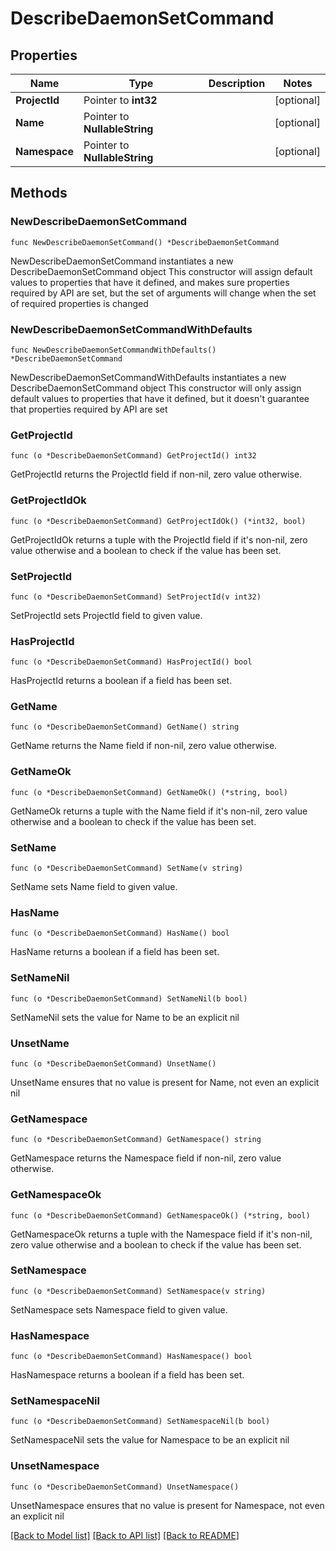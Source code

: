 # DescribeDaemonSetCommand

## Properties

Name | Type | Description | Notes
------------ | ------------- | ------------- | -------------
**ProjectId** | Pointer to **int32** |  | [optional] 
**Name** | Pointer to **NullableString** |  | [optional] 
**Namespace** | Pointer to **NullableString** |  | [optional] 

## Methods

### NewDescribeDaemonSetCommand

`func NewDescribeDaemonSetCommand() *DescribeDaemonSetCommand`

NewDescribeDaemonSetCommand instantiates a new DescribeDaemonSetCommand object
This constructor will assign default values to properties that have it defined,
and makes sure properties required by API are set, but the set of arguments
will change when the set of required properties is changed

### NewDescribeDaemonSetCommandWithDefaults

`func NewDescribeDaemonSetCommandWithDefaults() *DescribeDaemonSetCommand`

NewDescribeDaemonSetCommandWithDefaults instantiates a new DescribeDaemonSetCommand object
This constructor will only assign default values to properties that have it defined,
but it doesn't guarantee that properties required by API are set

### GetProjectId

`func (o *DescribeDaemonSetCommand) GetProjectId() int32`

GetProjectId returns the ProjectId field if non-nil, zero value otherwise.

### GetProjectIdOk

`func (o *DescribeDaemonSetCommand) GetProjectIdOk() (*int32, bool)`

GetProjectIdOk returns a tuple with the ProjectId field if it's non-nil, zero value otherwise
and a boolean to check if the value has been set.

### SetProjectId

`func (o *DescribeDaemonSetCommand) SetProjectId(v int32)`

SetProjectId sets ProjectId field to given value.

### HasProjectId

`func (o *DescribeDaemonSetCommand) HasProjectId() bool`

HasProjectId returns a boolean if a field has been set.

### GetName

`func (o *DescribeDaemonSetCommand) GetName() string`

GetName returns the Name field if non-nil, zero value otherwise.

### GetNameOk

`func (o *DescribeDaemonSetCommand) GetNameOk() (*string, bool)`

GetNameOk returns a tuple with the Name field if it's non-nil, zero value otherwise
and a boolean to check if the value has been set.

### SetName

`func (o *DescribeDaemonSetCommand) SetName(v string)`

SetName sets Name field to given value.

### HasName

`func (o *DescribeDaemonSetCommand) HasName() bool`

HasName returns a boolean if a field has been set.

### SetNameNil

`func (o *DescribeDaemonSetCommand) SetNameNil(b bool)`

 SetNameNil sets the value for Name to be an explicit nil

### UnsetName
`func (o *DescribeDaemonSetCommand) UnsetName()`

UnsetName ensures that no value is present for Name, not even an explicit nil
### GetNamespace

`func (o *DescribeDaemonSetCommand) GetNamespace() string`

GetNamespace returns the Namespace field if non-nil, zero value otherwise.

### GetNamespaceOk

`func (o *DescribeDaemonSetCommand) GetNamespaceOk() (*string, bool)`

GetNamespaceOk returns a tuple with the Namespace field if it's non-nil, zero value otherwise
and a boolean to check if the value has been set.

### SetNamespace

`func (o *DescribeDaemonSetCommand) SetNamespace(v string)`

SetNamespace sets Namespace field to given value.

### HasNamespace

`func (o *DescribeDaemonSetCommand) HasNamespace() bool`

HasNamespace returns a boolean if a field has been set.

### SetNamespaceNil

`func (o *DescribeDaemonSetCommand) SetNamespaceNil(b bool)`

 SetNamespaceNil sets the value for Namespace to be an explicit nil

### UnsetNamespace
`func (o *DescribeDaemonSetCommand) UnsetNamespace()`

UnsetNamespace ensures that no value is present for Namespace, not even an explicit nil

[[Back to Model list]](../README.md#documentation-for-models) [[Back to API list]](../README.md#documentation-for-api-endpoints) [[Back to README]](../README.md)


